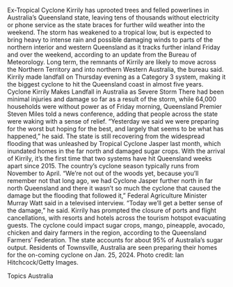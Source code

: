 Ex-Tropical Cyclone Kirrily has uprooted trees and felled powerlines in Australia’s Queensland state, leaving tens of thousands without electricity or phone service as the state braces for further wild weather into the weekend.
The storm has weakened to a tropical low, but is expected to bring heavy to intense rain and possible damaging winds to parts of the northern interior and western Queensland as it tracks further inland Friday and over the weekend, according to an update from the Bureau of Meteorology. Long term, the remnants of Kirrily are likely to move across the Northern Territory and into northern Western Australia, the bureau said.
Kirrily made landfall on Thursday evening as a Category 3 system, making it the biggest cyclone to hit the Queensland coast in almost five years.
Cyclone Kirrily Makes Landfall in Australia as Severe Storm
There had been minimal injuries and damage so far as a result of the storm, while 64,000 households were without power as of Friday morning, Queensland Premier Steven Miles told a news conference, adding that people across the state were waking with a sense of relief.
“Yesterday we said we were preparing for the worst but hoping for the best, and largely that seems to be what has happened,” he said.
The state is still recovering from the widespread flooding that was unleashed by Tropical Cyclone Jasper last month, which inundated homes in the far north and damaged sugar crops. With the arrival of Kirrily, it’s the first time that two systems have hit Queensland weeks apart since 2015. The country’s cyclone season typically runs from November to April.
“We’re not out of the woods yet, because you’ll remember not that long ago, we had Cyclone Jasper further north in far north Queensland and there it wasn’t so much the cyclone that caused the damage but the flooding that followed it,” Federal Agriculture Minister Murray Watt said in a televised interview.
“Today we’ll get a better sense of the damage,” he said.
Kirrily has prompted the closure of ports and flight cancellations, with resorts and hotels across the tourism hotspot evacuating guests. The cyclone could impact sugar crops, mango, pineapple, avocado, chicken and dairy farmers in the region, according to the Queensland Farmers’ Federation. The state accounts for about 95% of Australia’s sugar output.
Residents of Townsville, Australia are seen preparing their homes for the on-coming cyclone on Jan. 25, 2024. Photo credit: Ian Hitchcock/Getty Images.

Topics
Australia
